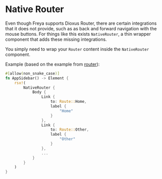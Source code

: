 # Native Router

Even though Freya supports Dioxus Router, there are certain integrations that it does not provide, such as as back and forward navigation with the mouse buttons.
For things like this exists `NativeRouter`, a thin wrapper component that adds these missing integrations.

You simply need to wrap your `Router` content inside the `NativeRouter` component.

Example (based on the example from [router](../router.md)):
```rs
#[allow(non_snake_case)]
fn AppSidebar() -> Element {
    rsx!(
        NativeRouter {
            Body {
                Link {
                    to: Route::Home,
                    label {
                        "Home"
                    }
                },
                Link {
                    to: Route::Other,
                    label {
                        "Other"
                    }
                },
                ...
            }
        }
    )
}

```